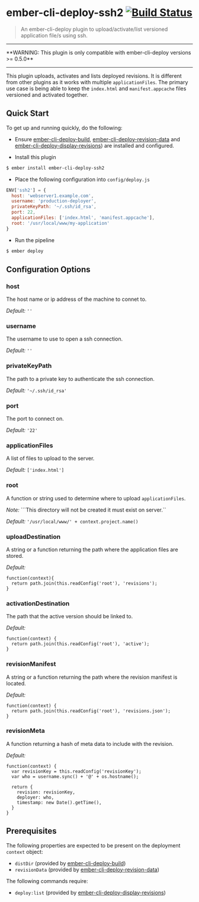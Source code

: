 # ember-cli-deploy-ssh2 [![Build Status](https://travis-ci.org/arenoir/ember-cli-deploy-ssh2.svg?branch=master)](https://travis-ci.org/arenoir/ember-cli-deploy-ssh2)

> An ember-cli-deploy plugin to upload/activate/list versioned application file/s using ssh.

<hr/>
**WARNING: This plugin is only compatible with ember-cli-deploy versions >= 0.5.0**
<hr/>


This plugin uploads, activates and lists deployed revisions. It is different from other plugins as it works with multiple `applicationFiles`. The primary use case is being able to keep the `index.html` and `manifest.appcache` files versioned and activated together. 


## Quick Start
To get up and running quickly, do the following:

- Ensure [ember-cli-deploy-build][1], [ember-cli-deploy-revision-data][3] and [ember-cli-deploy-display-revisions][4]) are installed and configured.

- Install this plugin

```bash
$ ember install ember-cli-deploy-ssh2
```

- Place the following configuration into `config/deploy.js`

```javascript
ENV['ssh2'] = {
  host: 'webserver1.example.com',
  username: 'production-deployer',
  privateKeyPath: '~/.ssh/id_rsa',
  port: 22,
  applicationFiles: ['index.html', 'manifest.appcache'],
  root: '/usr/local/www/my-application'
}
```

- Run the pipeline

```bash
$ ember deploy
```

## Configuration Options

### host
  The host name or ip address of the machine to connet to.

*Default:* `''`

### username

  The username to use to open a ssh connection.

*Default:* `''`

### privateKeyPath

  The path to a private key to authenticate the ssh connection.

*Default:*  ```'~/.ssh/id_rsa'```
  
### port
  The port to connect on. 

*Default:* ```'22'```

### applicationFiles
  A list of files to upload to the server. 

*Default:* ```['index.html']```

### root

  A function or string used to determine where to upload `applicationFiles`.

*Note:* ```This directory will not be created it must exist on server.``

*Default:* ```'/usr/local/www/' + context.project.name()```

### uploadDestination

  A string or a function returning the path where the application files are stored.

*Default:* 
```
function(context){
  return path.join(this.readConfig('root'), 'revisions');
}
```

### activationDestination

  The path that the active version should be linked to. 

*Default:* 
```
function(context) {
  return path.join(this.readConfig('root'), 'active');
}
```

### revisionManifest
  
  A string or a function returning the path where the revision manifest is located.

*Default:* 
```
function(context) {
  return path.join(this.readConfig('root'), 'revisions.json');
}
```

### revisionMeta
  A function returning a hash of meta data to include with the revision.

*Default:* 
```
function(context) {
  var revisionKey = this.readConfig('revisionKey');
  var who = username.sync() + '@' + os.hostname();
          
  return {
    revision: revisionKey,
    deployer: who,
    timestamp: new Date().getTime(),
  }
}
```


## Prerequisites

The following properties are expected to be present on the deployment `context` object:

- `distDir`                     (provided by [ember-cli-deploy-build][2])
- `revisionData`                (provided by [ember-cli-deploy-revision-data][3])

The following commands require:

- `deploy:list`                 (provided by [ember-cli-deploy-display-revisions][4])



[1]: http://ember-cli.github.io/ember-cli-deploy/plugins "Plugin Documentation"
[2]: https://github.com/ember-cli-deploy/ember-cli-deploy-build "ember-cli-deploy-build"
[3]: https://github.com/ember-cli-deploy/ember-cli-deploy-revision-data "ember-cli-deploy-revision-data"
[4]: https://github.com/ember-cli-deploy/ember-cli-deploy-display-revisions "ember-cli-deploy-display-revisions"

